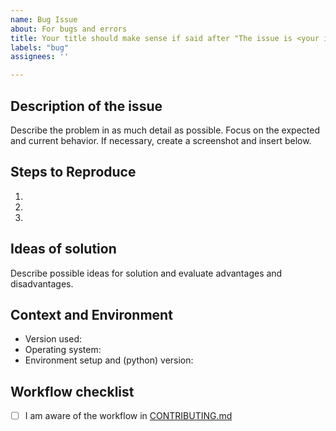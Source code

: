 ```yaml
---
name: Bug Issue
about: For bugs and errors 
title: Your title should make sense if said after "The issue is <your issue title>"
labels: "bug"
assignees: ''

---
```


## Description of the issue

Describe the problem in as much detail as possible.
Focus on the expected and current behavior. 
If necessary, create a screenshot and insert below.

## Steps to Reproduce
1.
2.
3.

## Ideas of solution

Describe possible ideas for solution and evaluate advantages and disadvantages.

## Context and Environment
* Version used: 
* Operating system: 
* Environment setup and (python) version: 

## Workflow checklist
- [ ] I am aware of the workflow in [CONTRIBUTING.md](https://github.com/rl-institut/super-repo/blob/develop/CONTRIBUTING.md)
